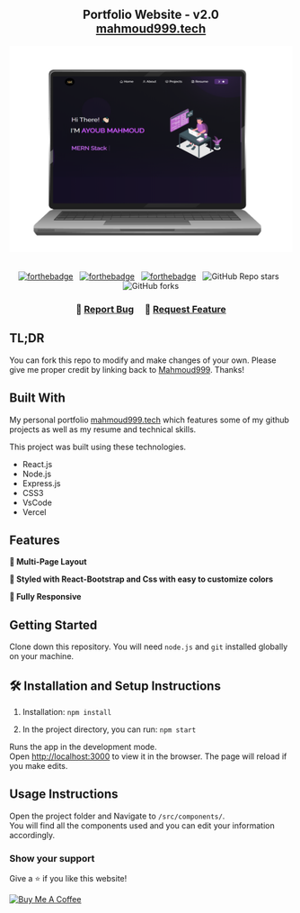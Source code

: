 <h2 align="center">
  Portfolio Website - v2.0<br/>
  <a href="https://ayoubxmahmoud-portfolio.vercel.app/" target="_blank">mahmoud999.tech<a>
</h2>
<div align="center">
  <img alt="Demo" src="./Images/readme-img1.png" />
</div>

<br/>

<center>

[![forthebadge](https://forthebadge.com/images/badges/built-with-love.svg)](https://forthebadge.com) &nbsp;
[![forthebadge](https://forthebadge.com/images/badges/made-with-javascript.svg)](https://forthebadge.com) &nbsp;
[![forthebadge](https://forthebadge.com/images/badges/open-source.svg)](https://forthebadge.com) &nbsp;
![GitHub Repo stars](https://img.shields.io/github/stars/mahmoud999/Portfolio?color=red&logo=github&style=for-the-badge) &nbsp;
![GitHub forks](https://img.shields.io/github/forks/mahmoud999/Portfolio?color=red&logo=github&style=for-the-badge)

</center>

<h3 align="center">
    🔹
    <a href="https://github.com/ayoubxmahmoud/Portfolio/issues">Report Bug</a> &nbsp; &nbsp;
    🔹
    <a href="https://github.com/ayoubxmahmoud/Portfolio/issues">Request Feature</a>
</h3>

## TL;DR

You can fork this repo to modify and make changes of your own. Please give me proper credit by linking back to [Mahmoud999](https://github.com/ayoubxmahmoud/Portfolio). Thanks!

## Built With

My personal portfolio <a href="https://ayoubxmahmoud-portfolio.vercel.app/" target="_blank">mahmoud999.tech</a> which features some of my github projects as well as my resume and technical skills.<br/>

This project was built using these technologies.

- React.js
- Node.js
- Express.js
- CSS3
- VsCode
- Vercel

## Features

**📖 Multi-Page Layout**

**🎨 Styled with React-Bootstrap and Css with easy to customize colors**

**📱 Fully Responsive**

## Getting Started

Clone down this repository. You will need `node.js` and `git` installed globally on your machine.

## 🛠 Installation and Setup Instructions

1. Installation: `npm install`

2. In the project directory, you can run: `npm start`

Runs the app in the development mode.\
Open [http://localhost:3000](http://localhost:3000) to view it in the browser.
The page will reload if you make edits.

## Usage Instructions

Open the project folder and Navigate to `/src/components/`. <br/>
You will find all the components used and you can edit your information accordingly.

### Show your support

Give a ⭐ if you like this website!

<a href="https://www.buymeacoffee.com/ayoub01" target="_blank"><img src="https://cdn.buymeacoffee.com/buttons/v2/default-violet.png" alt="Buy Me A Coffee" height= "60px" width= "217px" ></a>
